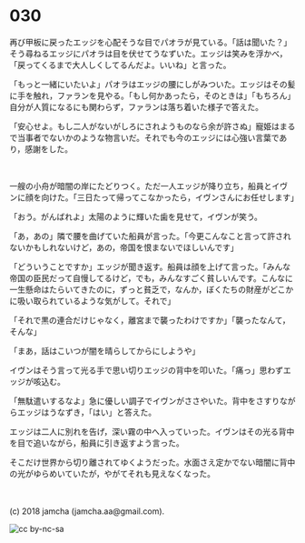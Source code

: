 # 030

再び甲板に戻ったエッジを心配そうな目でパオラが見ている。「話は聞いた？」そう尋ねるエッジにパオラは目を伏せてうなずいた。エッジは笑みを浮かべ，「戻ってくるまで大人しくしてるんだよ。いいね」と言った。  

「もっと一緒にいたいよ」パオラはエッジの腰にしがみついた。エッジはその髪に手を触れ，ファランを見やる。「もし何かあったら，そのときは」「もちろん」自分が人質になるにも関わらず，ファランは落ち着いた様子で答えた。  

「安心せよ。もし二人がないがしろにされようものなら余が許さぬ」寵姫はまるで当事者でないかのような物言いだ。それでも今のエッジには心強い言葉であり，感謝をした。  

<br>  

一艘の小舟が暗闇の岸にたどりつく。ただ一人エッジが降り立ち，船員とイヴンに顔を向けた。「三日たって帰ってこなかったら，イヴンさんにお任せします」  

「おう。がんばれよ」太陽のように輝いた歯を見せて，イヴンが笑う。  

「あ，あの」隣で腰を曲げていた船員が言った。「今更こんなこと言って許されないかもしれないけど，あの，帝国を恨まないでほしいんです」  

「どういうことですか」エッジが聞き返す。船員は顔を上げて言った。「みんな帝国の臣民だって自慢してるけど，でも，みんなすごく貧しいんです。こんなに一生懸命はたらいてきたのに，ずっと貧乏で，なんか，ぼくたちの財産がどこかに吸い取られているような気がして。それで」  

「それで黒の連合だけじゃなく，離宮まで襲ったわけですか」「襲ったなんて，そんな」  

「まあ，話はこいつが闇を晴らしてからにしようや」  

イヴンはそう言って光る手で思い切りエッジの背中を叩いた。「痛っ」思わずエッジが咳込む。  

「無駄遣いするなよ」急に優しい調子でイヴンがささやいた。背中をさすりながらエッジはうなずき，「はい」と答えた。  

エッジは二人に別れを告げ，深い霧の中へ入っていった。イヴンはその光る背中を目で追いながら，船員に引き返すよう言った。  

そこだけ世界から切り離されてゆくようだった。水面さえ定かでない暗闇に背中の光がゆらめいていたが，やがてそれも見えなくなった。  

<br>  
<br>  
(c) 2018 jamcha (jamcha.aa@gmail.com).  

![cc by-nc-sa](http://i.creativecommons.org/l/by-nc-sa/4.0/88x31.png)